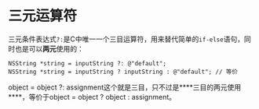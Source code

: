 #  三元运算符

三元条件表达式`?:`是C中唯一一个三目运算符，用来替代简单的`if-else`语句，同时也是可以**两元**使用的：

```
NSString *string = inputString ?: @"default"; 
NSString *string = inputString ? inputString : @"default"; // 等价
```

object = object ?: assignment这个就是三目，只不过是***\*三目的两元使用\****，等价于object = object ? object : assignment。

